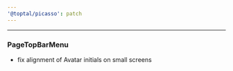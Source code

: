 ```yaml
---
'@toptal/picasso': patch
---
```


---

### PageTopBarMenu

- fix alignment of Avatar initials on small screens
